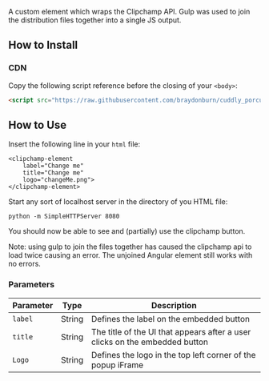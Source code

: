 A custom element which wraps the Clipchamp API.
Gulp was used to join the distribution files together into a single JS output.

## How to Install
### CDN

Copy the following script reference before the closing of your `<body>`:
```html
<script src="https://raw.githubusercontent.com/braydonburn/cuddly_porcupine/master/dist/clipchamp-element.js?token=AZcyHt25DbnFQdsFgiXk-d5NW1FsDyj0ks5bFpKuwA%3D%3D"></script>
```

## How to Use
Insert the following line in your `html` file:
```
<clipchamp-element
    label="Change me"
    title="Change me"
    logo="changeMe.png">
</clipchamp-element>
```
Start any sort of localhost server in the directory of you HTML file:
```
python -m SimpleHTTPServer 8080
```
You should now be able to see and (partially) use the clipchamp button.  
  
Note: using gulp to join the files together has caused the clipchamp api to load twice causing an error. The unjoined Angular element still works with no errors.  

### Parameters
| Parameter | Type | Description |
| --- | --- | --- |
| `label` | String | Defines the label on the embedded button |
| `title` | String | The title of the UI that appears after a user clicks on the embedded button |
| `Logo` | String | Defines the logo in the top left corner of the popup iFrame |
